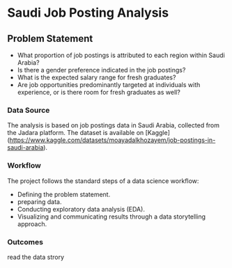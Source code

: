 # Saudi Job Posting Analysis

## Problem Statement
* What proportion of job postings is attributed to each region within Saudi Arabia?
* Is there a gender preference indicated in the job postings?
* What is the expected salary range for fresh graduates?
* Are job opportunities predominantly targeted at individuals with experience, or is there room for fresh graduates as well?
### Data Source 
The analysis is based on job postings data in Saudi Arabia, collected from the Jadara platform. The dataset is available on [Kaggle] (https://www.kaggle.com/datasets/moayadalkhozayem/job-postings-in-saudi-arabia).

### Workflow 
The project follows the standard steps of a data science workflow:
* Defining the problem statement.
* preparing data.
* Conducting exploratory data analysis (EDA).
* Visualizing and communicating results through a data storytelling approach.

### Outcomes
read the data strory 
